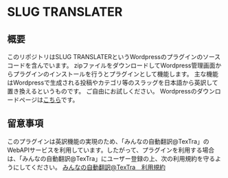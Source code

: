 # SLUG TRANSLATER

## 概要
このリポジトリはSLUG TRANSLATERというWordpressのプラグインのソースコードを含んでいます。
zipファイルをダウンロードしてWordpress管理画面からプラグインのインストールを行うとプラグインとして機能します。
主な機能はWordpressで生成される投稿やカテゴリ等のスラッグを日本語から英訳して置き換えるというものです。
ご自由にお試しください。
Wordpressのダウンロードページは[こちら](https://wordpress.org/plugins/slug-translater)です。

## 留意事項
このプラグインは英訳機能の実現のため、「みんなの自動翻訳@TexTra」のWebAPIサービスを利用しています。したがって、プラグインを利用する場合は、「みんなの自動翻訳@TexTra」にユーザー登録の上、次の利用規約を守るようにしてください。
[みんなの自動翻訳@TexTra　利用規約](https://mt-auto-minhon-mlt.ucri.jgn-x.jp/content/policy/)

